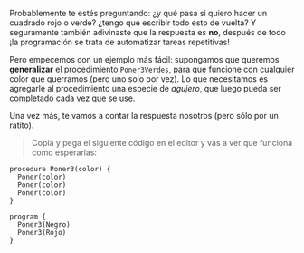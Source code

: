 Probablemente te estés preguntando: ¿y qué pasa si quiero hacer un cuadrado rojo o verde? ¿tengo que escribir todo esto de vuelta? Y seguramente también adivinaste que la respuesta es **no**, después de todo ¡la programación se trata de automatizar tareas repetitivas!

Pero empecemos con un ejemplo más fácil: supongamos que queremos **generalizar** el procedimiento `Poner3Verdes`, para que funcione con cualquier color que querramos (pero uno solo por vez). Lo que necesitamos es agregarle al procedimiento una especie de _agujero_, que luego pueda ser completado cada vez que se use.

Una vez más, te vamos a contar la respuesta nosotros (pero sólo por un ratito).

> Copiá y pega el siguiente código en el editor y vas a ver que funciona como esperarías:

```puppet
procedure Poner3(color) {
  Poner(color)
  Poner(color)
  Poner(color)
}

program {
  Poner3(Negro)
  Poner3(Rojo)
}
```
